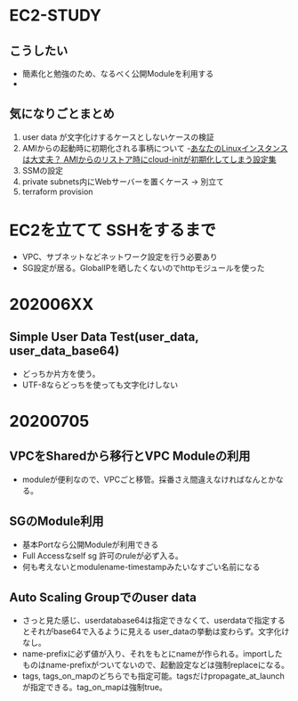 # EC2-STUDY
## こうしたい
- 簡素化と勉強のため、なるべく公開Moduleを利用する
- 

## 気になりごとまとめ
1. user data が文字化けするケースとしないケースの検証
2. AMIからの起動時に初期化される事柄について
    -[あなたのLinuxインスタンスは大丈夫？ AMIからのリストア時にcloud-initが初期化してしまう設定集](https://qiita.com/speaktech/items/52995b55477f7d8efd19)
3. SSMの設定
4. private subnets内にWebサーバーを置くケース
    -> 別立て
5. terraform provision

# EC2を立てて SSHをするまで
- VPC、サブネットなどネットワーク設定を行う必要あり
- SG設定が居る。GlobalIPを晒したくないのでhttpモジュールを使った

# 202006XX
## Simple User Data Test(user_data, user_data_base64)
- どっちか片方を使う。
- UTF-8ならどっちを使っても文字化けしない

# 20200705
## VPCをSharedから移行とVPC Moduleの利用
- moduleが便利なので、VPCごと移管。採番さえ間違えなければなんとかなる。

## SGのModule利用
- 基本Portなら公開Moduleが利用できる
- Full Accessなself sg 許可のruleが必ず入る。
- 何も考えないとmodulename-timestampみたいなすごい名前になる

## Auto Scaling Groupでのuser data
- さっと見た感じ、userdatabase64は指定できなくて、userdataで指定するとそれがbase64で入るように見える
    user_dataの挙動は変わらず。文字化けなし。
- name-prefixに必ず値が入り、それをもとにnameが作られる。importしたものはname-prefixがついてないので、起動設定などは強制replaceになる。
- tags, tags_on_mapのどちらでも指定可能。tagsだけpropagate_at_launchが指定できる。tag_on_mapは強制true。